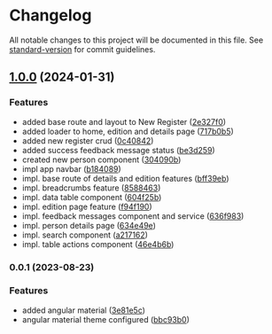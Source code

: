 # Changelog

All notable changes to this project will be documented in this file. See [standard-version](https://github.com/conventional-changelog/standard-version) for commit guidelines.

## [1.0.0](https://github.com/mokkapps/changelog-generator-demo/compare/v0.0.1...v1.0.0) (2024-01-31)


### Features

* added base route and layout to New Register ([2e327f0](https://github.com/mokkapps/changelog-generator-demo/commits/2e327f0d785e87c3ccf2238729ee7d86e11c4b8c))
* added loader to home, edition and details page ([717b0b5](https://github.com/mokkapps/changelog-generator-demo/commits/717b0b58974498c2f94578e3d798763cadd4c100))
* added new register crud ([0c40842](https://github.com/mokkapps/changelog-generator-demo/commits/0c408427e5f73ab863c85b9f0e85399074fea3f4))
* added success feedback message status ([be3d259](https://github.com/mokkapps/changelog-generator-demo/commits/be3d2594a65ccbeee27fd7210905ce73199650e1))
* created new person component ([304090b](https://github.com/mokkapps/changelog-generator-demo/commits/304090b2ed72729fe666b22ccaed507b21afe221))
* impl app navbar ([b184089](https://github.com/mokkapps/changelog-generator-demo/commits/b184089163f34afe127f77a7a4ab79016f1a5758))
* impl. base route of details and edition features ([bff39eb](https://github.com/mokkapps/changelog-generator-demo/commits/bff39eb4b9c77f83372a065361289df85d91d655))
* impl. breadcrumbs feature ([8588463](https://github.com/mokkapps/changelog-generator-demo/commits/858846373684301db97c03f7998a543986d0f89f))
* impl. data table component ([604f25b](https://github.com/mokkapps/changelog-generator-demo/commits/604f25b47895d4abc67dfd52db2739ca3edd6e7d))
* impl. edition page feature ([f94f190](https://github.com/mokkapps/changelog-generator-demo/commits/f94f1909e58917e0d1f0526913e3c1bac25d8f0c))
* impl. feedback messages component and service ([636f983](https://github.com/mokkapps/changelog-generator-demo/commits/636f983b19623737402456aef453de85558646e9))
* impl. person details page ([634e49e](https://github.com/mokkapps/changelog-generator-demo/commits/634e49ea34079d70e31f05ca8b020fadb46b4a6e))
* impl. search component ([a217162](https://github.com/mokkapps/changelog-generator-demo/commits/a21716286b432f469cba6ce99c31b99e2726e866))
* impl. table actions component ([46e4b6b](https://github.com/mokkapps/changelog-generator-demo/commits/46e4b6b53ff8c85b98cab4eba809803f3d00922d))

### 0.0.1 (2023-08-23)


### Features

* added angular material ([3e81e5c](https://github.com/mokkapps/changelog-generator-demo/commits/3e81e5c3653580038269c492c537068082f3ed2e))
* angular material theme configured ([bbc93b0](https://github.com/mokkapps/changelog-generator-demo/commits/bbc93b04a38f9d516dd8ee47b76b4e6d616b3127))

